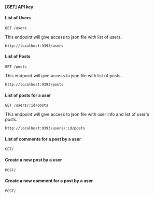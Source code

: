 #### [GET] API key

#### List of Users
```
GET /users
```
This endpoint will give access to json file with list of users.
```
http://localhost:9393/users
```

#### List of Posts
```
GET /posts
```
This endpoint will give access to json file with list of posts.
```
http://localhost:9393/posts
```

#### List of posts for a user

```
GET /users/:id/posts
```
This endpoint will give access to json file with user info and list of user's posts.
```
http://localhost:9393/users/:id/posts
```

#### List of comments for a post by a user
```
GET/
```

#### Create a new post by a user
```
POST/
```

#### Create a new comment for a post by a user
```
POST/
```
